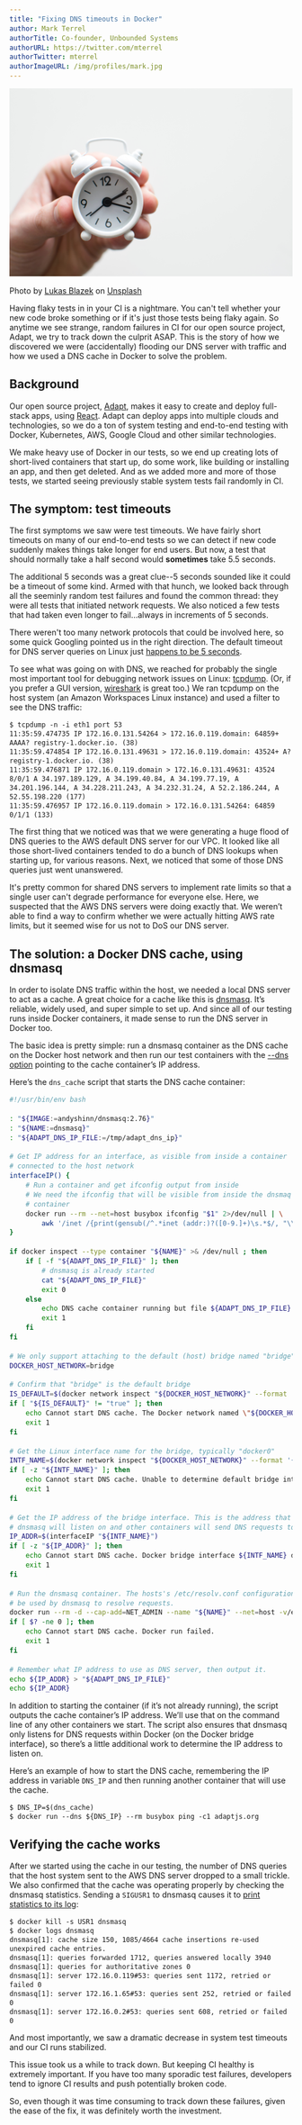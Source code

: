 ```yaml
---
title: "Fixing DNS timeouts in Docker"
author: Mark Terrel
authorTitle: Co-founder, Unbounded Systems
authorURL: https://twitter.com/mterrel
authorTwitter: mterrel
authorImageURL: /img/profiles/mark.jpg
---
```


![Alarm clock](assets/lukas-blazek-UAvYasdkzq8-unsplash.jpg)

<p class="photocredit">Photo by <a href="https://unsplash.com/@goumbik">Lukas Blazek</a> on <a href="https://unsplash.com/">Unsplash</a></p>

Having flaky tests in in your CI is a nightmare.
You can't tell whether your new code broke something or if it's just those tests being flaky again.
So anytime we see strange, random failures in CI for our open source project, Adapt, we try to track down the culprit ASAP.
This is the story of how we discovered we were (accidentally) flooding our DNS server with traffic and how we used a DNS cache in Docker to solve the problem.

<!-- truncate -->

## Background

Our open source project, [Adapt](https://adaptjs.org), makes it easy to create and deploy full-stack apps, using [React](https://reactjs.org).
Adapt can deploy apps into multiple clouds and technologies, so we do a ton of system testing and end-to-end testing with Docker, Kubernetes, AWS, Google Cloud and other similar technologies.

We make heavy use of Docker in our tests, so we end up creating lots of short-lived containers that start up, do some work, like building or installing an app, and then get deleted.
And as we added more and more of those tests, we started seeing previously stable system tests fail randomly in CI.

## The symptom: test timeouts

The first symptoms we saw were test timeouts.
We have fairly short timeouts on many of our end-to-end tests so we can detect if new code suddenly makes things take longer for end users.
But now, a test that should normally take a half second would **sometimes** take 5.5 seconds.

The additional 5 seconds was a great clue--5 seconds sounded like it could be a timeout of some kind.
Armed with that hunch, we looked back through all the seeminly random test failures and found the common thread: they were all tests that initiated network requests.
We also noticed a few tests that had taken even longer to fail...always in increments of 5 seconds.

There weren't too many network protocols that could be involved here, so some quick Googling pointed us in the right direction.
The default timeout for DNS server queries on Linux just [happens to be 5 seconds](https://linux.die.net/man/5/resolv.conf).

To see what was going on with DNS, we reached for probably the single most important tool for debugging network issues on Linux: [tcpdump](https://www.tcpdump.org/).
(Or, if you prefer a GUI version, [wireshark](https://www.wireshark.org/) is great too.)
We ran tcpdump on the host system (an Amazon Workspaces Linux instance) and used a filter to see the DNS traffic:

```console
$ tcpdump -n -i eth1 port 53
11:35:59.474735 IP 172.16.0.131.54264 > 172.16.0.119.domain: 64859+ AAAA? registry-1.docker.io. (38)
11:35:59.474854 IP 172.16.0.131.49631 > 172.16.0.119.domain: 43524+ A? registry-1.docker.io. (38)
11:35:59.476871 IP 172.16.0.119.domain > 172.16.0.131.49631: 43524 8/0/1 A 34.197.189.129, A 34.199.40.84, A 34.199.77.19, A 34.201.196.144, A 34.228.211.243, A 34.232.31.24, A 52.2.186.244, A 52.55.198.220 (177)
11:35:59.476957 IP 172.16.0.119.domain > 172.16.0.131.54264: 64859 0/1/1 (133)
```

The first thing that we noticed was that we were generating a huge flood of DNS queries to the AWS default DNS server for our VPC.
It looked like all those short-lived containers tended to do a bunch of DNS lookups when starting up, for various reasons.
Next, we noticed that some of those DNS queries just went unanswered.

It's pretty common for shared DNS servers to implement rate limits so that a single user can't degrade performance for everyone else.
Here, we suspected that the AWS DNS servers were doing exactly that.
We weren’t able to find a way to confirm whether we were actually hitting AWS rate limits, but it seemed wise for us not to DoS our DNS server.

## The solution: a Docker DNS cache, using dnsmasq

In order to isolate DNS traffic within the host, we needed a local DNS server to act as a cache.
A great choice for a cache like this is [dnsmasq](http://www.thekelleys.org.uk/dnsmasq/doc.html).
It’s reliable, widely used, and super simple to set up.
And since all of our testing runs inside Docker containers, it made sense to run the DNS server in Docker too.

The basic idea is pretty simple: run a dnsmasq container as the DNS cache on the Docker host network and then run our test containers with the [--dns option](https://docs.docker.com/engine/reference/run/#network-settings) pointing to the cache container’s IP address.

Here’s the `dns_cache` script that starts the DNS cache container:

```bash
#!/usr/bin/env bash

: "${IMAGE:=andyshinn/dnsmasq:2.76}"
: "${NAME:=dnsmasq}"
: "${ADAPT_DNS_IP_FILE:=/tmp/adapt_dns_ip}"

# Get IP address for an interface, as visible from inside a container
# connected to the host network
interfaceIP() {
    # Run a container and get ifconfig output from inside
    # We need the ifconfig that will be visible from inside the dnsmaq
    # container
    docker run --rm --net=host busybox ifconfig "$1" 2>/dev/null | \
        awk '/inet /{print(gensub(/^.*inet (addr:)?([0-9.]+)\s.*$/, "\\2", 1))}'
}

if docker inspect --type container "${NAME}" >& /dev/null ; then
    if [ -f "${ADAPT_DNS_IP_FILE}" ]; then
        # dnsmasq is already started
        cat "${ADAPT_DNS_IP_FILE}"
        exit 0
    else
        echo DNS cache container running but file ${ADAPT_DNS_IP_FILE} does not exist. >&2
        exit 1
    fi
fi

# We only support attaching to the default (host) bridge named "bridge".
DOCKER_HOST_NETWORK=bridge

# Confirm that "bridge" is the default bridge
IS_DEFAULT=$(docker network inspect "${DOCKER_HOST_NETWORK}" --format '{{(index .Options "com.docker.network.bridge.default_bridge")}}')
if [ "${IS_DEFAULT}" != "true" ]; then
    echo Cannot start DNS cache. The Docker network named \"${DOCKER_HOST_NETWORK}\" does not exist or is not the default bridge. >&2
    exit 1
fi

# Get the Linux interface name for the bridge, typically "docker0"
INTF_NAME=$(docker network inspect "${DOCKER_HOST_NETWORK}" --format '{{(index .Options "com.docker.network.bridge.name")}}')
if [ -z "${INTF_NAME}" ]; then
    echo Cannot start DNS cache. Unable to determine default bridge interface name. >&2
    exit 1
fi

# Get the IP address of the bridge interface. This is the address that
# dnsmasq will listen on and other containers will send DNS requests to.
IP_ADDR=$(interfaceIP "${INTF_NAME}")
if [ -z "${IP_ADDR}" ]; then
    echo Cannot start DNS cache. Docker bridge interface ${INTF_NAME} does not exist. >&2
    exit 1
fi

# Run the dnsmasq container. The hosts's /etc/resolv.conf configuration will
# be used by dnsmasq to resolve requests.
docker run --rm -d --cap-add=NET_ADMIN --name "${NAME}" --net=host -v/etc/resolv.conf:/etc/resolv.conf "${IMAGE}" --bind-interfaces --listen-address="${IP_ADDR}" --log-facility=- > /dev/null
if [ $? -ne 0 ]; then
    echo Cannot start DNS cache. Docker run failed.
    exit 1
fi

# Remember what IP address to use as DNS server, then output it.
echo ${IP_ADDR} > "${ADAPT_DNS_IP_FILE}"
echo ${IP_ADDR}
```

In addition to starting the container (if it’s not already running), the script outputs the cache container’s IP address.
We’ll use that on the command line of any other containers we start.
The script also ensures that dnsmasq only listens for DNS requests within Docker (on the Docker bridge interface), so there’s a little additional work to determine the IP address to listen on.

Here’s an example of how to start the DNS cache, remembering the IP address in variable `DNS_IP` and then running another container that will use the cache.

```console
$ DNS_IP=$(dns_cache)
$ docker run --dns ${DNS_IP} --rm busybox ping -c1 adaptjs.org
```

## Verifying the cache works

After we started using the cache in our testing, the number of DNS queries that the host system sent to the AWS DNS server dropped to a small trickle.
We also confirmed that the cache was operating properly by checking the dnsmasq statistics.
Sending a `SIGUSR1` to dnsmasq causes it to [print statistics to its log](http://www.thekelleys.org.uk/dnsmasq/docs/dnsmasq-man.html):

```console
$ docker kill -s USR1 dnsmasq
$ docker logs dnsmasq
dnsmasq[1]: cache size 150, 1085/4664 cache insertions re-used unexpired cache entries.
dnsmasq[1]: queries forwarded 1712, queries answered locally 3940
dnsmasq[1]: queries for authoritative zones 0
dnsmasq[1]: server 172.16.0.119#53: queries sent 1172, retried or failed 0
dnsmasq[1]: server 172.16.1.65#53: queries sent 252, retried or failed 0
dnsmasq[1]: server 172.16.0.2#53: queries sent 608, retried or failed 0
```

And most importantly, we saw a dramatic decrease in system test timeouts and our CI runs stabilized.

This issue took us a while to track down.
But keeping CI healthy is extremely important.
If you have too many sporadic test failures, developers tend to ignore CI results and push potentially broken code.

So, even though it was time consuming to track down these failures, given the ease of the fix, it was definitely worth the investment.
